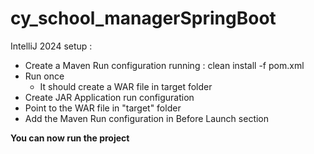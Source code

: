 # cy_school_managerSpringBoot

IntelliJ 2024 setup :
- Create a Maven Run configuration running : clean install -f pom.xml
- Run once
  - It should create a WAR file in target folder
 - Create JAR Application run configuration
 - Point to the WAR file in "target" folder
 - Add the Maven Run configuration in Before Launch section

**You can now run the project**
